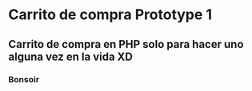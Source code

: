 # Carrito de compra Prototype 1

## Carrito de compra en PHP solo para hacer uno alguna vez en la vida XD

### Bonsoir 